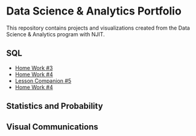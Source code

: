 # Data Science & Analytics Portfolio

This repository contains projects and visualizations created from the Data Science & Analytics program with NJIT.


## SQL
* [Home Work #3 ](https://github.com/fbrinadze/NJIT-Data-Science-Bootcamp/blob/main/sql/CLASS_WORK_MODULE3-1.sql)
* [Home Work #4 ](https://github.com/fbrinadze/NJIT-Data-Science-Bootcamp/blob/main/sql/class_4_hw.sql)
* [Lesson Companion #5](https://github.com/fbrinadze/NJIT-Data-Science-Bootcamp/blob/main/sql/Module_5.sql)
* [Home Work #4 ](https://github.com/fbrinadze/NJIT-Data-Science-Bootcamp/blob/main/sql/class_4_hw.sql)


## Statistics and Probability


## Visual Communications

